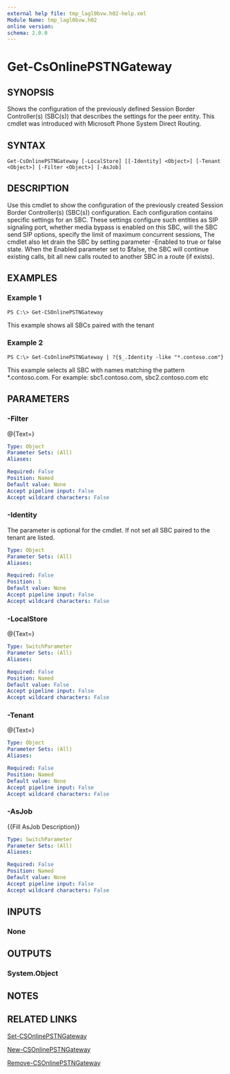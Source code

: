 ```yaml
---
external help file: tmp_lagl0bvw.h02-help.xml
Module Name: tmp_lagl0bvw.h02
online version:
schema: 2.0.0
---
```


# Get-CsOnlinePSTNGateway

## SYNOPSIS
Shows the configuration of the previously defined Session Border Controller(s) (SBC(s))  that describes the settings for the peer entity.
This cmdlet was introduced with Microsoft Phone System Direct Routing.

## SYNTAX

```
Get-CsOnlinePSTNGateway [-LocalStore] [[-Identity] <Object>] [-Tenant <Object>] [-Filter <Object>] [-AsJob]
```

## DESCRIPTION
Use this cmdlet to show the configuration of the previously created Session Border Controller(s) (SBC(s)) configuration.
Each configuration contains specific settings for an SBC.
These settings configure such entities as SIP signaling port, whether media bypass is enabled on this SBC, will the SBC send SIP options, specify the limit of maximum concurrent sessions, The cmdlet also let drain the SBC by setting parameter -Enabled to true or false state.
When the Enabled parameter set to $false, the SBC will continue existing calls, bit all new calls routed to another SBC in a route (if exists).

## EXAMPLES

### Example 1
```
PS C:\> Get-CSOnlinePSTNGateway
```

This example shows all SBCs paired with the tenant

### Example 2
```
PS C:\> Get-CsOnlinePSTNGateway | ?{$_.Identity -like "*.contoso.com"}
```

This example selects all SBC with names matching the pattern *.contoso.com.
For example: sbc1.contoso.com, sbc2.contoso.com etc

## PARAMETERS

### -Filter
@{Text=}

```yaml
Type: Object
Parameter Sets: (All)
Aliases:

Required: False
Position: Named
Default value: None
Accept pipeline input: False
Accept wildcard characters: False
```

### -Identity
The parameter is optional for the cmdlet.
If not set all SBC paired to the tenant are listed.

```yaml
Type: Object
Parameter Sets: (All)
Aliases:

Required: False
Position: 1
Default value: None
Accept pipeline input: False
Accept wildcard characters: False
```

### -LocalStore
@{Text=}

```yaml
Type: SwitchParameter
Parameter Sets: (All)
Aliases:

Required: False
Position: Named
Default value: False
Accept pipeline input: False
Accept wildcard characters: False
```

### -Tenant
@{Text=}

```yaml
Type: Object
Parameter Sets: (All)
Aliases:

Required: False
Position: Named
Default value: None
Accept pipeline input: False
Accept wildcard characters: False
```

### -AsJob
{{Fill AsJob Description}}

```yaml
Type: SwitchParameter
Parameter Sets: (All)
Aliases:

Required: False
Position: Named
Default value: None
Accept pipeline input: False
Accept wildcard characters: False
```

## INPUTS

### None
## OUTPUTS

### System.Object
## NOTES

## RELATED LINKS

[Set-CSOnlinePSTNGateway]()

[New-CSOnlinePSTNGateway]()

[Remove-CSOnlinePSTNGateway]()

